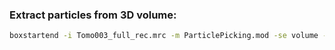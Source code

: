 ### Extract particles from 3D volume:

```sh
boxstartend -i Tomo003_full_rec.mrc -m ParticlePicking.mod -se volume -v 100 100 100
```
